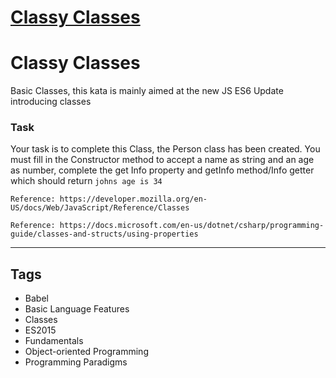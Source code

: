 # [Classy Classes](https://www.codewars.com/kata/55a144eff5124e546400005a)

<h1>Classy Classes</h1>
Basic Classes, this kata is mainly aimed at the new JS ES6 Update introducing classes

<h3>Task</h3>
Your task is to complete this Class, the Person class has been created. You must fill in the Constructor method to accept a name as string and an age as number, complete the get Info property and getInfo method/Info getter which should return <code>johns age is 34</code>

```if:javascript
Reference: https://developer.mozilla.org/en-US/docs/Web/JavaScript/Reference/Classes
```

```if:csharp
Reference: https://docs.microsoft.com/en-us/dotnet/csharp/programming-guide/classes-and-structs/using-properties
```

---

## Tags

- Babel
- Basic Language Features
- Classes
- ES2015
- Fundamentals
- Object-oriented Programming
- Programming Paradigms
